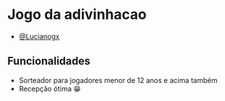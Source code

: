 # Jogo da adivinhacao


- [@Lucianogx](https://github.com/Lucianogx)


## Funcionalidades

- Sorteador para jogadores menor de 12 anos e acima também
- Recepção ótima 😁


